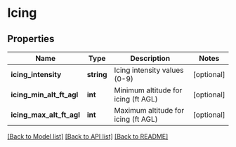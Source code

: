 # Icing

## Properties
Name | Type | Description | Notes
------------ | ------------- | ------------- | -------------
**icing_intensity** | **string** | Icing intensity values (0-9) | [optional] 
**icing_min_alt_ft_agl** | **int** | Minimum altitude for icing (ft AGL) | [optional] 
**icing_max_alt_ft_agl** | **int** | Maximum altitude for icing (ft AGL) | [optional] 

[[Back to Model list]](../README.md#documentation-for-models) [[Back to API list]](../README.md#documentation-for-api-endpoints) [[Back to README]](../README.md)


